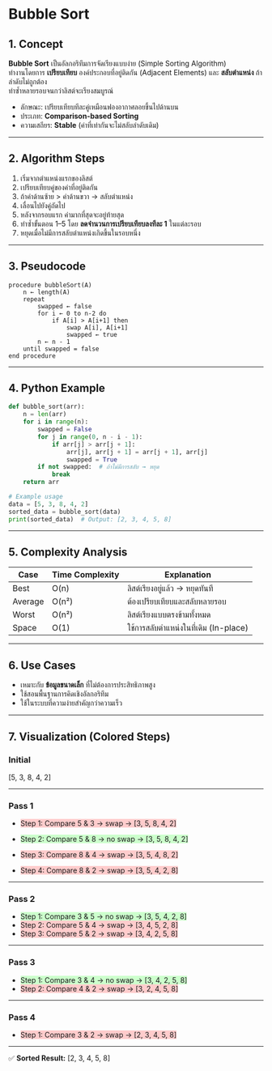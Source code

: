 # Bubble Sort

## 1. Concept
**Bubble Sort** เป็นอัลกอริทึมการจัดเรียงแบบง่าย (Simple Sorting Algorithm)  
ทำงานโดยการ **เปรียบเทียบ** องค์ประกอบที่อยู่ติดกัน (Adjacent Elements) และ **สลับตำแหน่ง** ถ้าลำดับไม่ถูกต้อง  
ทำซ้ำหลายรอบจนกว่าลิสต์จะเรียงสมบูรณ์

- ลักษณะ: เปรียบเทียบทีละคู่เหมือนฟองอากาศลอยขึ้นไปด้านบน
- ประเภท: **Comparison-based Sorting**
- ความเสถียร: **Stable** (ค่าที่เท่ากันจะไม่สลับลำดับเดิม)

---

## 2. Algorithm Steps
1. เริ่มจากตำแหน่งแรกของลิสต์
2. เปรียบเทียบคู่ของค่าที่อยู่ติดกัน
3. ถ้าค่าด้านซ้าย > ค่าด้านขวา → สลับตำแหน่ง
4. เลื่อนไปยังคู่ถัดไป
5. หลังจากรอบแรก ค่ามากที่สุดจะอยู่ท้ายสุด
6. ทำซ้ำขั้นตอน 1–5 โดย **ลดจำนวนการเปรียบเทียบลงทีละ 1** ในแต่ละรอบ
7. หยุดเมื่อไม่มีการสลับตำแหน่งเกิดขึ้นในรอบหนึ่ง

---

## 3. Pseudocode
```
procedure bubbleSort(A)
    n ← length(A)
    repeat
        swapped ← false
        for i ← 0 to n-2 do
            if A[i] > A[i+1] then
                swap A[i], A[i+1]
                swapped ← true
        n ← n - 1
    until swapped = false
end procedure
```

---

## 4. Python Example
```python
def bubble_sort(arr):
    n = len(arr)
    for i in range(n):
        swapped = False
        for j in range(0, n - i - 1):
            if arr[j] > arr[j + 1]:
                arr[j], arr[j + 1] = arr[j + 1], arr[j]
                swapped = True
        if not swapped:  # ถ้าไม่มีการสลับ → หยุด
            break
    return arr

# Example usage
data = [5, 3, 8, 4, 2]
sorted_data = bubble_sort(data)
print(sorted_data)  # Output: [2, 3, 4, 5, 8]
```

---

## 5. Complexity Analysis
| Case       | Time Complexity | Explanation                              |
|------------|----------------|------------------------------------------|
| Best       | O(n)           | ลิสต์เรียงอยู่แล้ว → หยุดทันที          |
| Average    | O(n²)          | ต้องเปรียบเทียบและสลับหลายรอบ           |
| Worst      | O(n²)          | ลิสต์เรียงแบบตรงข้ามทั้งหมด              |
| Space      | O(1)           | ใช้การสลับตำแหน่งในที่เดิม (In-place)   |

---

## 6. Use Cases
- เหมาะกับ **ข้อมูลขนาดเล็ก** ที่ไม่ต้องการประสิทธิภาพสูง
- ใช้สอนพื้นฐานการคิดเชิงอัลกอริทึม
- ใช้ในระบบที่ความง่ายสำคัญกว่าความเร็ว

---

## 7. Visualization (Colored Steps)

### Initial
[5, 3, 8, 4, 2]

---

### Pass 1
- <span style="background-color: #ffcccc">Step 1: Compare 5 & 3 → swap → [3, 5, 8, 4, 2]</span>

- <span style="background-color: #ccffcc">Step 2: Compare 5 & 8 → no swap → [3, 5, 8, 4, 2]</span>
- <span style="background-color: #ffcccc">Step 3: Compare 8 & 4 → swap → [3, 5, 4, 8, 2]</span>
- <span style="background-color: #ffcccc">Step 4: Compare 8 & 2 → swap → [3, 5, 4, 2, 8]</span>

---

### Pass 2
- <span style="background-color: #ccffcc">Step 1: Compare 3 & 5 → no swap → [3, 5, 4, 2, 8]</span>
- <span style="background-color: #ffcccc">Step 2: Compare 5 & 4 → swap → [3, 4, 5, 2, 8]</span>
- <span style="background-color: #ffcccc">Step 3: Compare 5 & 2 → swap → [3, 4, 2, 5, 8]</span>

---

### Pass 3
- <span style="background-color: #ccffcc">Step 1: Compare 3 & 4 → no swap → [3, 4, 2, 5, 8]</span>
- <span style="background-color: #ffcccc">Step 2: Compare 4 & 2 → swap → [3, 2, 4, 5, 8]</span>

---

### Pass 4
- <span style="background-color: #ffcccc">Step 1: Compare 3 & 2 → swap → [2, 3, 4, 5, 8]</span>

---

✅ **Sorted Result:** [2, 3, 4, 5, 8]

